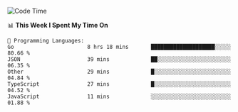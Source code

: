 <!--START_SECTION:waka-->
![Code Time](http://img.shields.io/badge/Code%20Time-518%20hrs%2049%20mins-blue)

📊 **This Week I Spent My Time On** 

```text
💬 Programming Languages: 
Go                       8 hrs 18 mins       ████████████████████░░░░░   80.66 % 
JSON                     39 mins             ██░░░░░░░░░░░░░░░░░░░░░░░   06.35 % 
Other                    29 mins             █░░░░░░░░░░░░░░░░░░░░░░░░   04.84 % 
TypeScript               27 mins             █░░░░░░░░░░░░░░░░░░░░░░░░   04.52 % 
JavaScript               11 mins             ░░░░░░░░░░░░░░░░░░░░░░░░░   01.88 % 
```


<!--END_SECTION:waka-->